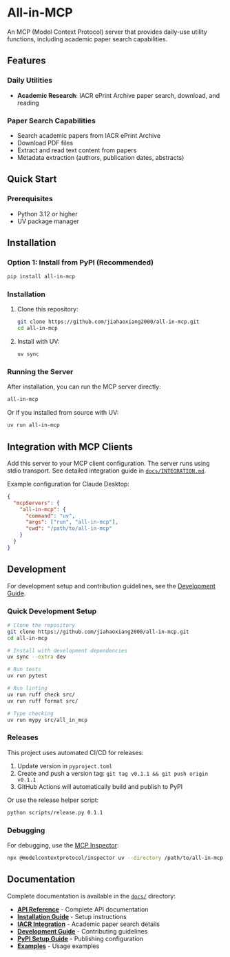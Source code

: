 # All-in-MCP

An MCP (Model Context Protocol) server that provides daily-use utility functions, including academic paper search capabilities.

## Features

### Daily Utilities

- **Academic Research**: IACR ePrint Archive paper search, download, and reading

### Paper Search Capabilities

- Search academic papers from IACR ePrint Archive
- Download PDF files
- Extract and read text content from papers
- Metadata extraction (authors, publication dates, abstracts)

## Quick Start

### Prerequisites

- Python 3.12 or higher
- UV package manager

## Installation

### Option 1: Install from PyPI (Recommended)

```bash
pip install all-in-mcp
```

### Installation

1. Clone this repository:

   ```bash
   git clone https://github.com/jiahaoxiang2000/all-in-mcp.git
   cd all-in-mcp
   ```

2. Install with UV:

   ```bash
   uv sync
   ```

### Running the Server

After installation, you can run the MCP server directly:

```bash
all-in-mcp
```

Or if you installed from source with UV:

```bash
uv run all-in-mcp
```

## Integration with MCP Clients

Add this server to your MCP client configuration. The server runs using stdio transport.
See detailed integration guide in [`docs/INTEGRATION.md`](docs/INTEGRATION.md).

Example configuration for Claude Desktop:

```json
{
  "mcpServers": {
    "all-in-mcp": {
      "command": "uv",
      "args": ["run", "all-in-mcp"],
      "cwd": "/path/to/all-in-mcp"
    }
  }
}
```

## Development

For development setup and contribution guidelines, see the [Development Guide](docs/development.md).

### Quick Development Setup

```bash
# Clone the repository
git clone https://github.com/jiahaoxiang2000/all-in-mcp.git
cd all-in-mcp

# Install with development dependencies
uv sync --extra dev

# Run tests
uv run pytest

# Run linting
uv run ruff check src/
uv run ruff format src/

# Type checking
uv run mypy src/all_in_mcp
```

### Releases

This project uses automated CI/CD for releases:

1. Update version in `pyproject.toml`
2. Create and push a version tag: `git tag v0.1.1 && git push origin v0.1.1`
3. GitHub Actions will automatically build and publish to PyPI

Or use the release helper script:

```bash
python scripts/release.py 0.1.1
```

### Debugging

For debugging, use the [MCP Inspector](https://github.com/modelcontextprotocol/inspector):

```bash
npx @modelcontextprotocol/inspector uv --directory /path/to/all-in-mcp run all-in-mcp
```

## Documentation

Complete documentation is available in the [`docs/`](docs/) directory:

- **[API Reference](docs/api.md)** - Complete API documentation
- **[Installation Guide](docs/installation.md)** - Setup instructions
- **[IACR Integration](docs/iacr.md)** - Academic paper search details
- **[Development Guide](docs/development.md)** - Contributing guidelines
- **[PyPI Setup Guide](docs/pypi-setup.md)** - Publishing configuration
- **[Examples](docs/examples.md)** - Usage examples
